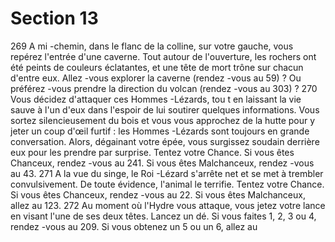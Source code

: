 # Section 13

269
A mi -chemin, dans le flanc de la colline, sur votre gauche, vous
repérez l'entrée d'une caverne. Tout autour de l'ouverture, les
rochers ont été peints de couleurs éclatantes, et une tête de mort
trône sur chacun d'entre eux. Allez -vous explorer la caverne
(rendez -vous au  59) ? Ou préférez -vous prendre la direction du
volcan (rendez -vous au  303) ?
270
Vous décidez d'attaquer ces Hommes -Lézards, tou t en laissant la
vie sauve à l'un d'eux dans l'espoir de lui soutirer quelques
informations. Vous sortez silencieusement du bois et vous vous
approchez de la hutte pour y jeter un coup d'œil furtif : les
Hommes -Lézards sont toujours en grande conversation.  Alors,
dégainant votre épée, vous surgissez soudain derrière eux pour les
prendre par surprise.  Tentez votre Chance.  Si vous êtes Chanceux,
rendez -vous au  241. Si vous êtes Malchanceux, rendez -vous au  43.
271
A la vue du singe, le Roi -Lézard s'arrête net et se met à trembler
convulsivement. De toute évidence, l'animal le terrifie.  Tentez
votre Chance.  Si vous êtes Chanceux, rendez -vous au 22. Si vous
êtes Malchanceux, allez au  123.
272
Au moment où l'Hydre vous attaque, vous jetez votre lance en
visant l'une de ses deux têtes. Lancez un dé. Si vous faites 1, 2, 3
ou 4, rendez -vous au  209. Si vous obtenez un 5 ou un 6, allez au